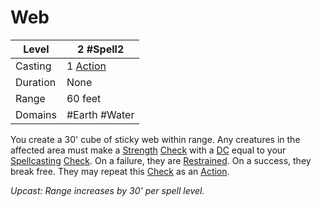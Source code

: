 # Web

| Level    | 2 #Spell2                                        |
| -------- | ------------------------------------------------ |
| Casting  | 1 [Action](../../../../Game%20Procedures/Action.md) |
| Duration | None                                             |
| Range    | 60 feet                                          |
| Domains  | #Earth #Water                                    |

You create a 30' cube of sticky web within range. Any creatures in the affected area must make a [Strength](../../../../Player%20Characters/Chosen%20Statistics/Strength.md) [Check](../../../../Game%20Procedures/Check.md) with a [DC](../../../../Game%20Procedures/DC.md) equal to your [Spellcasting](../../../Spellcasting.md) [Check](../../../../Game%20Procedures/Check.md). On a failure, they are [Restrained](../../../../Conditions/Restrained.md). On a success, they break free. They may repeat this [Check](../../../../Game%20Procedures/Check.md) as an [Action](../../../../Game%20Procedures/Action.md).

*Upcast: Range increases by 30' per spell level.*